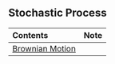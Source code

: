 ## Stochastic Process

|Contents| Note|
|:-------|:----|
|[Brownian Motion](http://hwang14.blogspot.com/2014/11/stochastic-process-brownian-motion.html)| |
